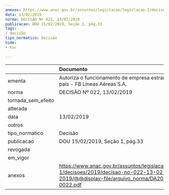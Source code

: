 ```yaml
---
anexos: https://www.anac.gov.br/assuntos/legislacao/legislacao-1/decisoes/2019/decisao-no-022-13-02-2019/@@display-file/arquivo_norma/DA2019-0022.pdf
data: 13/02/2019
norma: DECISÃO Nº 022, 13/02/2019
publicacao: DOU 15/02/2019, Seção 1, pág.33
tags:
- decisão
tipo_normatico: Decisão
hide: 
- toc 
 
---
```


|                    | Documento                                                                                                                                     |
|:-------------------|:----------------------------------------------------------------------------------------------------------------------------------------------|
| ementa             | Autoriza o funcionamento de empresa estrangeira no país - FB Líneas Aéreas S.A.                                                               |
| norma              | DECISÃO Nº 022, 13/02/2019                                                                                                                    |
| tornada_sem_efeito |                                                                                                                                               |
| alterada           |                                                                                                                                               |
| data               | 13/02/2019                                                                                                                                    |
| outros             |                                                                                                                                               |
| tipo_normatico     | Decisão                                                                                                                                       |
| publicacao         | DOU 15/02/2019, Seção 1, pág.33                                                                                                               |
| revogada           |                                                                                                                                               |
| em_vigor           |                                                                                                                                               |
| anexos             | https://www.anac.gov.br/assuntos/legislacao/legislacao-1/decisoes/2019/decisao-no-022-13-02-2019/@@display-file/arquivo_norma/DA2019-0022.pdf |